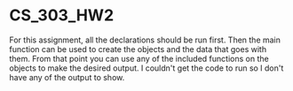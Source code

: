# CS_303_HW2

For this assignment, all the declarations should be run first. Then the main function can be used to create the objects and the data that goes with them. From that point you can use any of the included functions on the objects to make the desired output.
I couldn't get the code to run so I don't have any of the output to show. 
